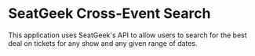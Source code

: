 # SeatGeek Cross-Event Search

This application uses SeatGeek's API to allow users to search for the best deal on tickets for any show and any given range of dates.
